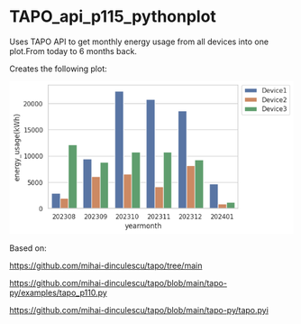 # TAPO_api_p115_pythonplot
Uses TAPO API to get monthly energy usage from all devices into one plot.From today to 6 months back.

Creates the following plot:

![Screenshot](Energy_usage.png)


Based on:


https://github.com/mihai-dinculescu/tapo/tree/main

https://github.com/mihai-dinculescu/tapo/blob/main/tapo-py/examples/tapo_p110.py

https://github.com/mihai-dinculescu/tapo/blob/main/tapo-py/tapo.pyi
